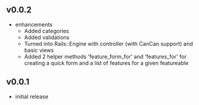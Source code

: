 ## v0.0.2

* enhancements
	* Added categories
	* Added validations
	* Turned into Rails::Engine with controller (with CanCan support) and basic views
	* Added 2 helper methods 'feature_form_for' and 'features_for' for creating a quick form and a list of features for a given featureable

## v0.0.1

* initial release